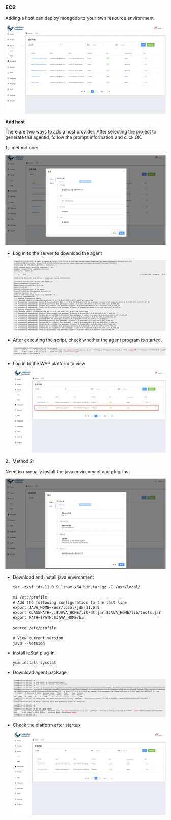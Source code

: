 ### EC2

 Adding a host can deploy mongodb to your own resource environment

![](../../../../images/whalealPlatformImages/EC2.png)

**Add host**

There are two ways to add a host provider. After selecting the project to generate the agentid, follow the prompt information and click OK.

1、method one:

![](../../../../images/whalealPlatformImages/cEC2.png)

* Log in to the server to download the agent

  ![](../../../../images/whalealPlatformImages/agent.png)

* After executing the script, check whether the agent program is started.

  ![](../../../../images/whalealPlatformImages/1agent.png)

* Log in to the WAP platform to view

  ![](../../../../images/whalealPlatformImages/3agent.png)

2、Method 2:

Need to manually install the java environment and plug-ins

![](../../../../images/whalealPlatformImages/c2EC2.png)

* Download and install java environment

  ```
  tar -zxvf jdk-11.0.9_linux-x64_bin.tar.gz -C /usr/local/
  
  vi /etc/profile
  # Add the following configuration to the last line
  export JAVA_HOME=/usr/local/jdk-11.0.9
  export CLASSPATH=.:$JAVA_HOME/lib/dt.jar:$JAVA_HOME/lib/tools.jar
  export PATH=$PATH:$JAVA_HOME/bin
  
  source /etc/profile
  
  # View current version
  java --version
  ```

* Install ioStat plug-in

  ```
  yum install sysstat
  ```

* Download agent package

  ![](../../../../images/whalealPlatformImages/4agent.png)

* Check the platform after startup

  ![](../../../../images/whalealPlatformImages/6agent.png)